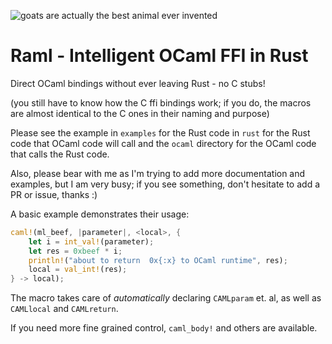 ![goats are actually the best animal ever invented](https://upload.wikimedia.org/wikipedia/commons/thumb/b/b2/Hausziege_04.jpg/480px-Hausziege_04.jpg)

# Raml - Intelligent OCaml FFI in Rust

Direct OCaml bindings without ever leaving Rust - no C stubs!

(you still have to know how the C ffi bindings work; if you do, the macros are almost identical to the C ones in their naming and purpose)

Please see the example in `examples` for the Rust code in `rust` for the Rust code that OCaml code will call and the `ocaml` directory for the OCaml code that calls the Rust code.

Also, please bear with me as I'm trying to add more documentation and examples, but I am very busy; if you see something, don't hesitate to add a PR or issue, thanks :)

A basic example demonstrates their usage:

```rust
caml!(ml_beef, |parameter|, <local>, {
    let i = int_val!(parameter);
    let res = 0xbeef * i;
    println!("about to return  0x{:x} to OCaml runtime", res);
    local = val_int!(res);
} -> local);
```

The macro takes care of _automatically_ declaring `CAMLparam` et. al, as well as `CAMLlocal` and `CAMLreturn`.

If you need more fine grained control, `caml_body!` and others are available.
